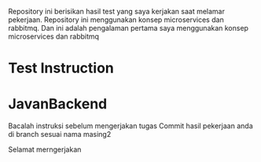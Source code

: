 Repository ini berisikan hasil test yang saya kerjakan saat melamar pekerjaan.
Repository ini menggunakan konsep microservices dan rabbitmq. Dan ini adalah pengalaman pertama saya menggunakan konsep microservices dan rabbitmq

# Test Instruction
# JavanBackend
Bacalah instruksi sebelum mengerjakan tugas
Commit hasil pekerjaan anda di branch sesuai nama masing2

Selamat merngerjakan

